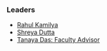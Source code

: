 ### Leaders
* [Rahul Kamilya](mailto:rahul.kamilya@owasp.org)
* [Shreya Dutta ](mailto:shreya.dutta@owasp.org)
* [Tanaya Das: Faculty Advisor](mailto:tanaya.das@owasp.org)
